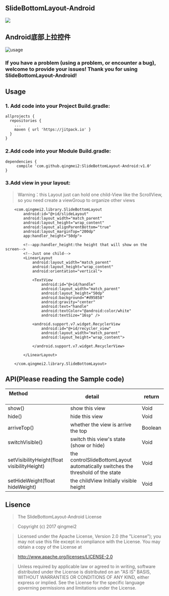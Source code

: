 ## SlideBottomLayout-Android

[![](https://jitpack.io/v/qingmei2/SlideBottomLayout-Android.svg)](https://jitpack.io/#qingmei2/SlideBottomLayout-Android)

## Android底部上拉控件

![usage](https://github.com/qingmei2/SlideBottomLayout-Android/blob/master/pictures/usage.gif)

### If you have a problem (using a problem, or encounter a bug), welcome to provide your issues! Thank you for using SlideBottomLayout-Android!

## <h2 id="Usage">Usage</h2>
### 1. Add code into your Project Build.gradle:
```
allprojects {
  repositories {
    ...
    maven { url 'https://jitpack.io' }
  }
}
```
### 2.Add code into your Module Build.gradle:
```
dependencies {
     compile 'com.github.qingmei2:SlideBottomLayout-Android:v1.0'
}
```
### 3.Add view in your layout:

> Warning：this Layout just can hold one child-View like the ScrollView, so you need create a viewGroup to organize other views

```
    <com.qingmei2.library.SlideBottomLayout
        android:id="@+id/slideLayout"
        android:layout_width="match_parent"
        android:layout_height="wrap_content"
        android:layout_alignParentBottom="true"
        android:layout_marginTop="200dp"
        app:handler_height="50dp">
        
        <!--app:handler_height:the height that will show on the screen-->
        <!--Just one child-->
        <LinearLayout
            android:layout_width="match_parent"
            android:layout_height="wrap_content"
            android:orientation="vertical">

            <TextView
                android:id="@+id/handle"
                android:layout_width="match_parent"
                android:layout_height="50dp"
                android:background="#d95858"
                android:gravity="center"
                android:text="handle"
                android:textColor="@android:color/white"
                android:textSize="16sp" />

            <android.support.v7.widget.RecyclerView
                android:id="@+id/recycler_view"
                android:layout_width="match_parent"
                android:layout_height="wrap_content">

            </android.support.v7.widget.RecyclerView>

        </LinearLayout>

    </com.qingmei2.library.SlideBottomLayout>
```

## API(Please reading the Sample code)

| Method                                                                    |detail                  |return |
| -------------                                                           | -------------             | -----|
| show()                         | show this view  | Void |
| hide()                                        | hide this view    | Void  |
| arriveTop()| whether the view is arrive the top | Boolean |
| switchVisible()                                        |switch this view's state (show or hide)      | Void|
| setVisibilityHeight(float visibilityHeight)            |the controlSlideBottomLayout automatically switches the threshold of the state | Void|
| setHideWeight(float hideWeight)                        |the childView Initially visible height      | Void|

## Lisence

>The SlideBottomLayout-Android License 

>Copyright (c) 2017 qingmei2

>Licensed under the Apache License, Version 2.0 (the "License");
you may not use this file except in compliance with the License.
You may obtain a copy of the License at

> http://www.apache.org/licenses/LICENSE-2.0

>Unless required by applicable law or agreed to in writing, software
distributed under the License is distributed on an "AS IS" BASIS,
WITHOUT WARRANTIES OR CONDITIONS OF ANY KIND, either express or implied.
See the License for the specific language governing permissions and
limitations under the License.
